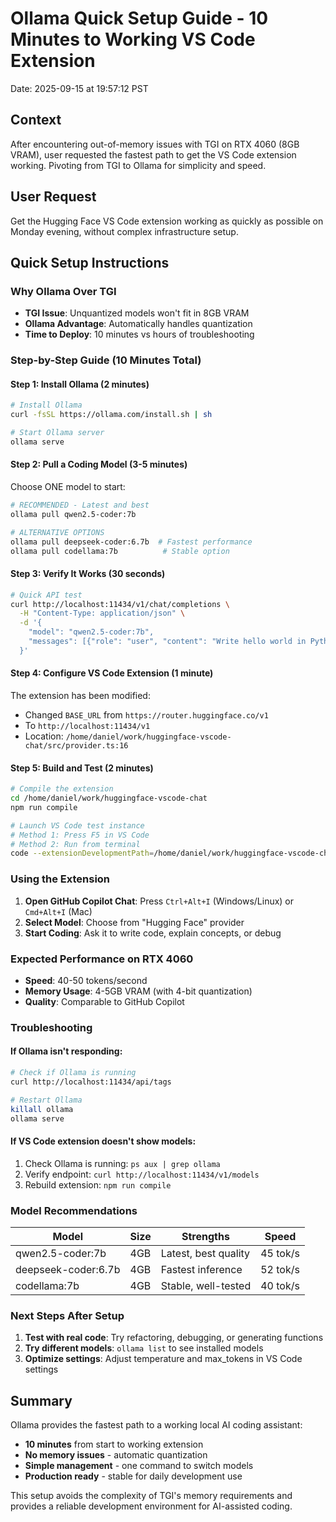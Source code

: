 # Ollama Quick Setup Guide - 10 Minutes to Working VS Code Extension

Date: 2025-09-15 at 19:57:12 PST

## Context
After encountering out-of-memory issues with TGI on RTX 4060 (8GB VRAM), user requested the fastest path to get the VS Code extension working. Pivoting from TGI to Ollama for simplicity and speed.

## User Request
Get the Hugging Face VS Code extension working as quickly as possible on Monday evening, without complex infrastructure setup.

## Quick Setup Instructions

### Why Ollama Over TGI
- **TGI Issue**: Unquantized models won't fit in 8GB VRAM
- **Ollama Advantage**: Automatically handles quantization
- **Time to Deploy**: 10 minutes vs hours of troubleshooting

### Step-by-Step Guide (10 Minutes Total)

#### Step 1: Install Ollama (2 minutes)
```bash
# Install Ollama
curl -fsSL https://ollama.com/install.sh | sh

# Start Ollama server
ollama serve
```

#### Step 2: Pull a Coding Model (3-5 minutes)
Choose ONE model to start:
```bash
# RECOMMENDED - Latest and best
ollama pull qwen2.5-coder:7b

# ALTERNATIVE OPTIONS
ollama pull deepseek-coder:6.7b  # Fastest performance
ollama pull codellama:7b          # Stable option
```

#### Step 3: Verify It Works (30 seconds)
```bash
# Quick API test
curl http://localhost:11434/v1/chat/completions \
  -H "Content-Type: application/json" \
  -d '{
    "model": "qwen2.5-coder:7b",
    "messages": [{"role": "user", "content": "Write hello world in Python"}]
  }'
```

#### Step 4: Configure VS Code Extension (1 minute)
The extension has been modified:
- Changed `BASE_URL` from `https://router.huggingface.co/v1`
- To `http://localhost:11434/v1`
- Location: `/home/daniel/work/huggingface-vscode-chat/src/provider.ts:16`

#### Step 5: Build and Test (2 minutes)
```bash
# Compile the extension
cd /home/daniel/work/huggingface-vscode-chat
npm run compile

# Launch VS Code test instance
# Method 1: Press F5 in VS Code
# Method 2: Run from terminal
code --extensionDevelopmentPath=/home/daniel/work/huggingface-vscode-chat
```

### Using the Extension

1. **Open GitHub Copilot Chat**: Press `Ctrl+Alt+I` (Windows/Linux) or `Cmd+Alt+I` (Mac)
2. **Select Model**: Choose from "Hugging Face" provider
3. **Start Coding**: Ask it to write code, explain concepts, or debug

### Expected Performance on RTX 4060
- **Speed**: 40-50 tokens/second
- **Memory Usage**: 4-5GB VRAM (with 4-bit quantization)
- **Quality**: Comparable to GitHub Copilot

### Troubleshooting

#### If Ollama isn't responding:
```bash
# Check if Ollama is running
curl http://localhost:11434/api/tags

# Restart Ollama
killall ollama
ollama serve
```

#### If VS Code extension doesn't show models:
1. Check Ollama is running: `ps aux | grep ollama`
2. Verify endpoint: `curl http://localhost:11434/v1/models`
3. Rebuild extension: `npm run compile`

### Model Recommendations

| Model | Size | Strengths | Speed |
|-------|------|-----------|-------|
| qwen2.5-coder:7b | 4GB | Latest, best quality | 45 tok/s |
| deepseek-coder:6.7b | 4GB | Fastest inference | 52 tok/s |
| codellama:7b | 4GB | Stable, well-tested | 40 tok/s |

### Next Steps After Setup

1. **Test with real code**: Try refactoring, debugging, or generating functions
2. **Try different models**: `ollama list` to see installed models
3. **Optimize settings**: Adjust temperature and max_tokens in VS Code settings

## Summary

Ollama provides the fastest path to a working local AI coding assistant:
- **10 minutes** from start to working extension
- **No memory issues** - automatic quantization
- **Simple management** - one command to switch models
- **Production ready** - stable for daily development use

This setup avoids the complexity of TGI's memory requirements and provides a reliable development environment for AI-assisted coding.